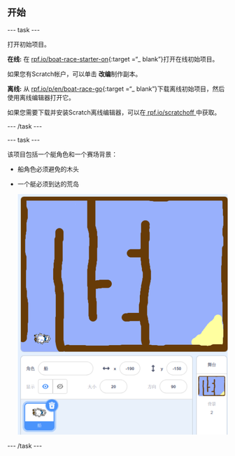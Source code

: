 ## 开始

\--- task \---

打开初始项目。

**在线:** 在 [rpf.io/boat-race-starter-on](http://rpf.io/boat-race-starter-on){:target =“_ blank”}打开在线初始项目。

如果您有Scratch帐户，可以单击 **改编**制作副本。

**离线:** 从 [rpf.io/p/en/boat-race-go](http://rpf.io/p/en/boat-race-go){:target =“_ blank”}下载离线初始项目，然后使用离线编辑器打开它。

如果您需要下载并安装Scratch离线编辑器，可以在[ rpf.io/scratchoff ](http://rpf.io/scratchoff)中获取。

\--- /task \---

\--- task \---

该项目包括一个艇角色和一个赛场背景：

- 船角色必须避免的木头
- 一个艇必须到达的荒岛
    
    ![截屏](images/boat-starter.png)

\--- /task \---